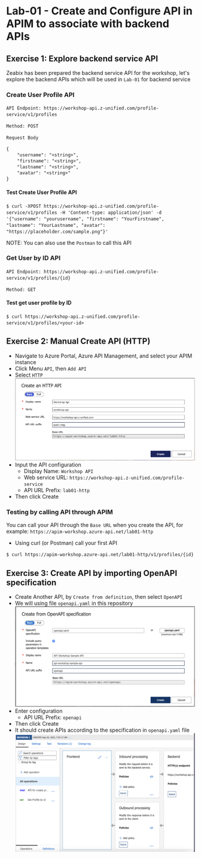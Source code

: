 # Lab-01 - Create and Configure API in APIM to associate with backend APIs


## Exercise 1: Explore backend service API
Zeabix has been prepared the backend service API for the workshop, let's explore the backend APIs which will be used in `Lab-01` for backend service

### Create User Profile API
`API Endpoint: https://workshop-api.z-unified.com/profile-service/v1/profiles`

`Method: POST`

`Request Body`
```
{
    "username": "<string>",
    "firstname": "<string>",
    "lastname": "<string>",
    "avatar": "<string>"
}
```

#### Test Create User Profile API
`$ curl -XPOST https://workshop-api.z-unified.com/profile-service/v1/profiles -H 'Content-type: application/json' -d '{"username": "yourusername", "firstname": "YourFirstname", "lastname": "YourLastname", "avatar": "https://placeholder.com/sample.png"}'`

NOTE: You can also use the `Postman` to call this API


### Get User by ID API
`API Endpoint: https://workshop-api.z-unified.com/profile-service/v1/profiles/{id}`

`Method: GET`

#### Test get user profile by ID
`$ curl https://workshop-api.z-unified.com/profile-service/v1/profiles/<your-id>`

## Exercise 2: Manual Create API (HTTP)
- Navigate to Azure Portal, Azure API Management, and select your APIM instance
- Click Menu `API`, then `Add API`
- Select `HTTP`
![Create HTTP API](./assets/lab01-manual-create-api.png)
- Input the API configuration
    + Display Name: `Workshop API`
    + Web service URL: `https://workshop-api.z-unified.com/profile-service`
    + API URL Prefix: `lab01-http`
- Then click Create


### Testing by calling API through APIM
You can call your API through the `Base URL` when you create the API, for example: `https://apim-workshop.azure-api.net/lab01-http`

- Using curl (or Postman) call your first API
```
$ curl https://apim-workshop.azure-api.net/lab01-http/v1/profiles/{id}
```

## Exercise 3: Create API by importing OpenAPI specification
- Create Another API, by `Create from definition`, then select `OpenAPI`
- We will using file `openapi.yaml` in this repository
![Import OpenAPI](./assets/lab01-import-openapi-02.png)
- Enter configuration
    + API URL Prefix: `openapi`
- Then click Create
- It should create APIs according to the specification in `openapi.yaml` file
![OpenAPI](./assets/lab01-import-openapi-result.png)